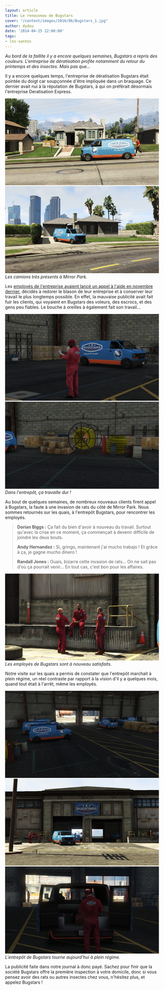 ```yaml
---
layout: article
title: Le renouveau de Bugstars
cover: "/content/images/2016/06/Bugstars_1.jpg"
author: dydou
date: '2014-04-25 22:00:00'
tags:
- los-santos
---
```


_Au bord de la faillite il y a encore quelques semaines, Bugstars a repris des couleurs. L'entreprise de dératisation profite notamment du retour du printemps et des insectes. Mais pas que..._

Il y a encore quelques temps, l'entreprise de dératisation Bugstars était pointée du doigt car soupçonnée d'être impliquée dans un braquage. Ce dernier avait nui à la réputation de Bugstars, à qui on préférait désormais l'entreprise Deratisation Express.

![](/content/images/2016/06/Bugstars3_0.jpg)
![Les camions très présents à Mirror Park.](/content/images/2016/06/Bugstars2_1.jpg)
_Les camions très présents à Mirror Park._

Les [employés de l'entreprise avaient lancé un appel à l'aide en novembre dernier](/2013/11/30/bugstars-au-bord-du-depot-de-bilan/), décidés à redorer le blason de leur entreprise et à conserver leur travail le plus longtemps possible. En effet, la mauvaise publicité avait fait fuir les clients, qui voyaient en Bugstars des voleurs, des escrocs, et des gens peu fiables. Le bouche à oreilles à également fait son travail...

![](/content/images/2016/06/Bugstars5_0.jpg)
![Dans l'entrepôt, ça travaille dur !](/content/images/2016/06/Bugstars6_0.jpg)
_Dans l'entrepôt, ça travaille dur !_

Au bout de quelques semaines, de nombreux nouveaux clients firent appel à Bugstars, la faute à une invasion de rats du côté de Mirror Park. Nous sommes retournés sur les quais, à l'entrepôt Bugstars, pour rencontrer les employés.

> **Dorian Biggs :** Ça fait du bien d'avoir à nouveau du travail. Surtout qu'avec la crise en ce moment, ça commençait à devenir difficile de joindre les deux bouts.
> 
> **Andy Hernandez :** Si, gringo, maintenant j'ai mucho trabajo ! Et grâce à ça, je gagne mucho dinero !
> 
> **Randall Jones :** Ouais, bizarre cette invasion de rats... On ne sait pas d'où ça pourrait venir... En tout cas, c'est bon pour les affaires.

![Les employés de Bugstars sont à nouveau satisfaits.](/content/images/2016/06/Bugstars4_0.jpg)
_Les employés de Bugstars sont à nouveau satisfaits._

Notre visite sur les quais a permis de constater que l'entrepôt marchait à plein régime, un réel contraste par rapport à la vision d'il y a quelques mois, quand tout était à l'arrêt, même les employés.

![](/content/images/2016/06/Bugstars7.jpg)
![](/content/images/2016/06/Bugstars_2.jpg)
![L'entrepôt de Bugstars tourne aujourd'hui à plein régime.](/content/images/2016/06/Bugstars8.jpg)
_L'entrepôt de Bugstars tourne aujourd'hui à plein régime._

La publicité faite dans notre journal à donc payé. Sachez pour finir que la société Bugstars offre la première inspection à votre domicile, donc si vous pensez avoir des rats ou autres insectes chez vous, n'hésitez plus, et appelez Bugstars !

<!--kg-card-end: markdown-->

